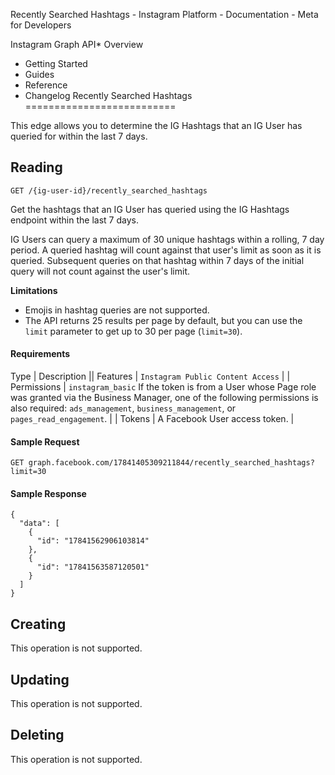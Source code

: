 Recently Searched Hashtags - Instagram Platform - Documentation - Meta for Developers

Instagram Graph API* Overview
* Getting Started
* Guides
* Reference
* Changelog
Recently Searched Hashtags
==========================

This edge allows you to determine the IG Hashtags that an IG User has queried for within the last 7 days.

Reading
-------

`GET /{ig-user-id}/recently_searched_hashtags`

Get the hashtags that an IG User has queried using the IG Hashtags endpoint within the last 7 days.

IG Users can query a maximum of 30 unique hashtags within a rolling, 7 day period. A queried hashtag will count against that user's limit as soon as it is queried. Subsequent queries on that hashtag within 7 days of the initial query will not count against the user's limit.

**Limitations**

* Emojis in hashtag queries are not supported.
* The API returns 25 results per page by default, but you can use the `limit` parameter to get up to 30 per page (`limit=30`).

#### Requirements

 Type | Description || Features | `Instagram Public Content Access` |
| Permissions | `instagram_basic`
If the token is from a User whose Page role was granted via the Business Manager, one of the following permissions is also required: `ads_management`, `business_management`, or `pages_read_engagement`. |
| Tokens | A Facebook User access token. |
#### Sample Request

```
GET graph.facebook.com/17841405309211844/recently_searched_hashtags?limit=30
```
#### Sample Response

```
{
  "data": [
    {
      "id": "17841562906103814"
    },
    {
      "id": "17841563587120501"
    }
  ]
}
```
Creating
--------

This operation is not supported.

Updating
--------

This operation is not supported.

Deleting
--------

This operation is not supported.